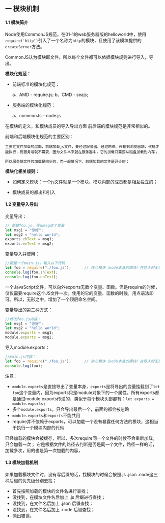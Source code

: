 ## 一 模块机制

#### 1.1 模块简介

Node使用CommonJS规范，在01-1的web服务器版的helloworld中，使用`require('http')`引入了一个名称为`http`的模块，且使用了该模块提供的`createServer`方法。  

CommonJS认为模块即文件，所以每个文件都可以依据模块规则进行导入，导出。  

**模块化规范：**

+ 前端标准的模块化规范：

    a、AMD - require.js;
    b、CMD - seajs;

+ 服务端的模块化规范：

    a、commonJs - node.js

在模块的定义，和模块成员的导入导出方面 前后端的模块规范是非常相似的。

前端和后端模块化规范的主要区别：

    主要在文件加载的层面，前端加载js文件，要经过服务器、通过网络、传输到浏览器端，代码才能执行；而服务端就不需要，因为文件本来就在服务器中，它的加载只需要从磁盘加载到内存；
    
    所以服务端文件的加载是同步的，而一般情况下，前端加载的文件是异步的；


**模块化相关规则：**
+ 如何定义模块：一个js文件就是一个模块，模块内部的成员都是相互独立的；

+ 模块成员的都出和引入


#### 1.2 变量导入导出

变量导出：
```js
// 新建foo.js，导出msg这个变量
let msg1 = "你好";
let msg2 = "hello world";
exports.zhText = msg1;
exports.enText = msg2;
```

变量导入并使用：
```js
//新建一个main.js，输入以下代码
let foo = require("./foo.js");      // 核心模块（node本身的模块）在导入时无须路径，如 let http = require('http');
console.log(foo.zhText);
console.log(foo.enText);
```
一个JavaScript文件，可以向外exports无数个变量、函数。但是require的时候，仅仅需要require这个JS文件一次。使用的它的变量、函数的时候，用点语法即可。所以，无形之中，增加了一个顶层命名空间。  

变量导出的第二种方式：
```js
//修改foo.js内容：
let msg1 = "你好";
let msg2 = "hello world";
module.exports = msg1;
module.exports = msg2;
```

导入module.exports：
```js
//main.js内容：
let foo = require("./foo.js");      // 核心模块（node本身的模块）在导入时无须路径，如 let http = require('http');
console.log(foo);
```

注意：
- `module.exports`是直接导出了变量本身，`exports`是将导出的变量挂载到了`let foo`这个变量内，因为exports只是module对象下的一个属性。所有exports都是通过module.exports传递的，类似于每个模块头部都有：`let exports = module.exports;`
- 多个`module.exports`，只会导出最后一个，前面的都会被忽略
- `module.exports`和`exports`不能共用
- require并不依赖于exports，可以加载一个没有暴露任何方法的模块，这相当于执行一个模块内部的代码


已经加载的模块会被缓存，所以，多次require同一个文件的时候不会重新加载，只会加载一次；
它是根据文件的路径去判断是否是同一个文件，路径一样的话，加载多次，用的也是第一次加载的内容，



#### 1.3 模块加载机制

 如果加载模块文件时，没有写后缀的话，找模块的时候会按照.js .json .node这三种后缀的优先级分别去找；

- 首先按照加载的模块的文件名进行查找；
- 没找到，在模块文件名后加上 .js 后缀进行查找；
- 没找到，在文件名后加上 .json 后缀查找；
- 没找到，在文件名后加上 .node 后缀查找；
- 抛出错误。